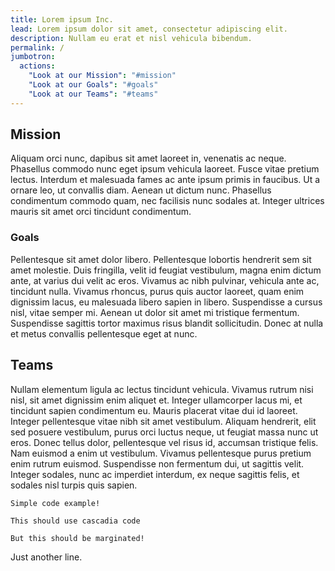 ```yaml
---
title: Lorem ipsum Inc.
lead: Lorem ipsum dolor sit amet, consectetur adipiscing elit.
description: Nullam eu erat et nisl vehicula bibendum.
permalink: /
jumbotron:
  actions:
    "Look at our Mission": "#mission"
    "Look at our Goals": "#goals"
    "Look at our Teams": "#teams"
---
```


## Mission

Aliquam orci nunc, dapibus sit amet laoreet in, venenatis ac neque. Phasellus commodo nunc eget ipsum vehicula laoreet. Fusce vitae pretium lectus. Interdum et malesuada fames ac ante ipsum primis in faucibus. Ut a ornare leo, ut convallis diam. Aenean ut dictum nunc. Phasellus condimentum commodo quam, nec facilisis nunc sodales at. Integer ultrices mauris sit amet orci tincidunt condimentum.

### Goals

Pellentesque sit amet dolor libero. Pellentesque lobortis hendrerit sem sit amet molestie. Duis fringilla, velit id feugiat vestibulum, magna enim dictum ante, at varius dui velit ac eros. Vivamus ac nibh pulvinar, vehicula ante ac, tincidunt nulla. Vivamus rhoncus, purus quis auctor laoreet, quam enim dignissim lacus, eu malesuada libero sapien in libero. Suspendisse a cursus nisl, vitae semper mi. Aenean ut dolor sit amet mi tristique fermentum. Suspendisse sagittis tortor maximus risus blandit sollicitudin. Donec at nulla et metus convallis pellentesque eget at nunc.

## Teams

Nullam elementum ligula ac lectus tincidunt vehicula. Vivamus rutrum nisi nisl, sit amet dignissim enim aliquet et. Integer ullamcorper lacus mi, et tincidunt sapien condimentum eu. Mauris placerat vitae dui id laoreet. Integer pellentesque vitae nibh sit amet vestibulum. Aliquam hendrerit, elit sed posuere vestibulum, purus orci luctus neque, ut feugiat massa nunc ut eros. Donec tellus dolor, pellentesque vel risus id, accumsan tristique felis. Nam euismod a enim ut vestibulum. Vivamus pellentesque purus pretium enim rutrum euismod. Suspendisse non fermentum dui, ut sagittis velit. Integer sodales, nunc ac imperdiet interdum, ex neque sagittis felis, et sodales nisl turpis quis sapien.

```
Simple code example!

This should use cascadia code

But this should be marginated!
```

Just another line.
